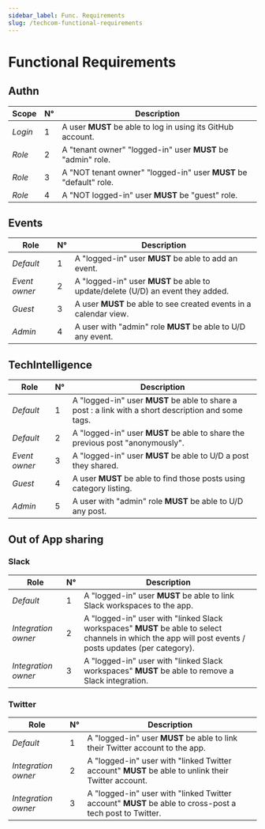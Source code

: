 ```yaml
---
sidebar_label: Func. Requirements
slug: /techcom-functional-requirements
---
```


# Functional Requirements

## Authn

| Scope   | N°  | Description                                                       |
| ------- | --- | ----------------------------------------------------------------- |
| _Login_ | 1   | A user **MUST** be able to log in using its GitHub account.       |
| _Role_  | 2   | A "tenant owner" "logged-in" user **MUST** be "admin" role.       |
| _Role_  | 3   | A "NOT tenant owner" "logged-in" user **MUST** be "default" role. |
| _Role_  | 4   | A "NOT logged-in" user **MUST** be "guest" role.                  |

## Events

| Role          | N°  | Description                                                                     |
| ------------- | --- | ------------------------------------------------------------------------------- |
| _Default_     | 1   | A "logged-in" user **MUST** be able to add an event.                            |
| _Event owner_ | 2   | A "logged-in" user **MUST** be able to update/delete (U/D) an event they added. |
| _Guest_       | 3   | A user **MUST** be able to see created events in a calendar view.               |
| _Admin_       | 4   | A user with "admin" role **MUST** be able to U/D any event.                     |

## TechIntelligence

| Role          | N°  | Description                                                                                          |
| ------------- | --- | ---------------------------------------------------------------------------------------------------- |
| _Default_     | 1   | A "logged-in" user **MUST** be able to share a post : a link with a short description and some tags. |
| _Default_     | 2   | A "logged-in" user **MUST** be able to share the previous post "anonymously".                        |
| _Event owner_ | 3   | A "logged-in" user **MUST** be able to U/D a post they shared.                                       |
| _Guest_       | 4   | A user **MUST** be able to find those posts using category listing.                                  |
| _Admin_       | 5   | A user with "admin" role **MUST** be able to U/D any post.                                           |

## Out of App sharing

### Slack

| Role                | N°  | Description                                                                                                                                             |
| ------------------- | --- | ------------------------------------------------------------------------------------------------------------------------------------------------------- |
| _Default_           | 1   | A "logged-in" user **MUST** be able to link Slack workspaces to the app.                                                                                |
| _Integration owner_ | 2   | A "logged-in" user with "linked Slack workspaces" **MUST** be able to select channels in which the app will post events / posts updates (per category). |
| _Integration owner_ | 3   | A "logged-in" user with "linked Slack workspaces" **MUST** be able to remove a Slack integration.                                                       |

### Twitter

| Role                | N°  | Description                                                                                             |
| ------------------- | --- | ------------------------------------------------------------------------------------------------------- |
| _Default_           | 1   | A "logged-in" user **MUST** be able to link their Twitter account to the app.                           |
| _Integration owner_ | 2   | A "logged-in" user with "linked Twitter account" **MUST** be able to unlink their Twitter account.      |
| _Integration owner_ | 3   | A "logged-in" user with "linked Twitter account" **MUST** be able to cross-post a tech post to Twitter. |
